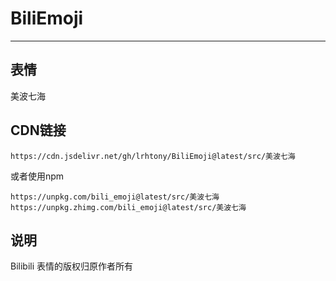 # BiliEmoji
---
## 表情
美波七海
## CDN链接
```
https://cdn.jsdelivr.net/gh/lrhtony/BiliEmoji@latest/src/美波七海
```
或者使用npm
```
https://unpkg.com/bili_emoji@latest/src/美波七海
https://unpkg.zhimg.com/bili_emoji@latest/src/美波七海
```
## 说明
Bilibili 表情的版权归原作者所有
